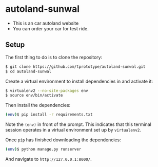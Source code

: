 # autoland-sunwal

- This is an car autoland website
- You can order your car for test ride.

## Setup

The first thing to do is to clone the repository:

```sh
$ git clone https://github.com/tprototype/autoland-sunwal.git
$ cd autoland-sunwal
```

Create a virtual environment to install dependencies in and activate it:

```sh
$ virtualenv2 --no-site-packages env
$ source env/bin/activate
```

Then install the dependencies:

```sh
(env)$ pip install -r requirements.txt
```

Note the `(env)` in front of the prompt. This indicates that this terminal
session operates in a virtual environment set up by `virtualenv2`.

Once `pip` has finished downloading the dependencies:

```sh
(env)$ python manage.py runserver
```

And navigate to `http://127.0.0.1:8000/`.

